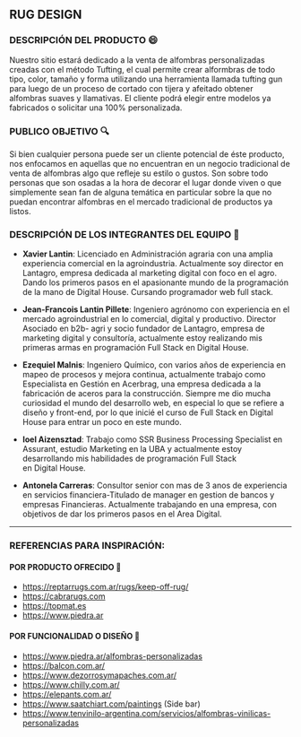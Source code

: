 ## RUG DESIGN
### DESCRIPCIÓN DEL PRODUCTO :smile:

Nuestro sitio estará dedicado a la venta de alfombras personalizadas creadas con el método Tufting, el cual permite crear alformbras de todo tipo, color, tamaño y forma utilizando una herramienta llamada tufting gun para luego de un proceso de cortado con tijera y afeitado obtener alfombras suaves y llamativas. El cliente podrá elegir entre modelos ya fabricados o solicitar una 100% personalizada.

### PUBLICO OBJETIVO :mag:

Si bien cualquier persona puede ser un cliente potencial de éste producto, nos enfocamos en aquellas que no encuentran en un negocio tradicional de venta de alfombras algo que refleje su estilo o gustos. Son sobre todo personas que son osadas a la hora de decorar el lugar donde viven o que simplemente sean fan de alguna temática en particular sobre la que no puedan encontrar alfombras en el mercado tradicional de productos ya listos.

### DESCRIPCIÓN DE LOS INTEGRANTES DEL EQUIPO  :raising_hand:

* **Xavier Lantin**: Licenciado en Administración agraria con una amplia experiencia comercial en la agroindustria.
  Actualmente soy director en Lantagro, empresa dedicada al marketing digital con foco en el agro.
  Dando los primeros pasos en  el apasionante mundo de la programación de la mano de Digital House. Cursando programador web full stack.

* **Jean-Francois Lantin Pillete**: Ingeniero agrónomo con experiencia en el mercado agroindustrial en lo comercial, digital y productivo.  Director Asociado en b2b- 
  agri y socio fundador de Lantagro, empresa de marketing digital y consultoría, actualmente estoy realizando mis primeras armas en programación Full Stack 
  en Digital House.

* **Ezequiel Malnis**: Ingeniero Químico, con varios años de experiencia en mapeo de procesos y mejora continua, actualmente trabajo como Especialista en Gestión en 
  Acerbrag, una empresa dedicada a la fabricación de aceros para la construcción. Siempre me dio mucha curiosidad el mundo del desarrollo web, en especial lo que 
  se refiere a diseño y front-end, por lo que inicié el curso de Full Stack en Digital House para entrar un poco en este mundo.

* **Ioel Aizensztad**: Trabajo como SSR Business Processing Specialist en Assurant, estudio Marketing en la UBA y actualmente estoy desarrollando mis habilidades de 
  programación Full Stack en Digital House.

* **Antonela Carreras**: Consultor senior con mas de 3 anos de experiencia en servicios financiera-Titulado de manager en gestion de bancos y empresas Financieras. 
  Actualmente trabajando en una empresa, con objetivos de dar los primeros pasos en el Area Digital.

* * *

### REFERENCIAS PARA INSPIRACIÓN:

#### POR PRODUCTO OFRECIDO :convenience_store:

* https://reptarrugs.com.ar/rugs/keep-off-rug/
* https://cabrarugs.com
* https://topmat.es
* https://www.piedra.ar

#### POR FUNCIONALIDAD O DISEÑO :nail_care:
* https://www.piedra.ar/alfombras-personalizadas
* https://balcon.com.ar/
* https://www.dezorrosymapaches.com.ar/
* https://www.chilly.com.ar/
* https://elepants.com.ar/
* https://www.saatchiart.com/paintings (Side bar)
* https://www.tenvinilo-argentina.com/servicios/alfombras-vinilicas-personalizadas
